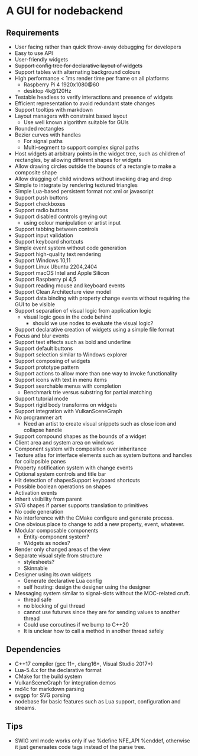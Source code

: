 # A GUI for nodebackend

## Requirements
* User facing rather than quick throw-away debugging for developers
* Easy to use API
* User-friendly widgets
* ~~Support config tree for declarative layout of widgets~~
* Support tables with alternating background colours
* High performance < 1ms render time per frame on all platforms
  * Raspberry Pi 4 1920x1080@60
  * desktop 4k@120Hz
* Testable headless to verify interactions and presence of widgets
* Efficient representation to avoid redundant state changes
* Support tooltips with markdown
* Layout managers with constraint based layout
  * Use well known algorithm suitable for GUIs
* Rounded rectangles
* Bezier curves with handles
  * For signal paths
  * Multi-segment to support complex signal paths
* Host widgets at arbitrary points in the widget tree, such as children of rectangles, by allowing different shapes for widgets
* Allow drawing circles outside the bounds of a rectangle to make a composite shape
* Allow dragging of child windows without invoking drag and drop
* Simple to integrate by rendering textured triangles
* Simple Lua-based persistent format not xml or javascript
* Support push buttons
* Support checkboxes
* Support radio buttons
* Support disabled controls greying out
  * using colour manipulation or artist input
* Support tabbing between controls
* Support input validation
* Support keyboard shortcuts
* Simple event system without code generation
* Support high-quality text rendering
* Support Windows 10,11
* Support Linux Ubuntu 2204,2404
* Support macOS Intel and Apple Silicon
* Support Raspberry pi 4,5
* Support reading mouse and keyboard events
* Support Clean Architecture view model 
* Support data binding with property change events without requiring the GUI to be visible
* Support separation of visual logic from application logic
  * visual logic goes in the code behind
    * should we use nodes to evaluate the visual logic?
* Support declarative creation of widgets using a simple file format
* Focus and blur events
* Support text effects such as bold and underline
* Support default buttons
* Support selection similar to Windows explorer
* Support composing of widgets
* Support prototype pattern
* Support actions to allow more than one way to invoke functionality
* Support icons with text in menu items
* Support searchable menus with completion
  * Benchmark trie versus substring for partial matching
* Support tutorial mode
* Support rigid body transforms on widgets
* Support integration with VulkanSceneGraph
* No programmer art
  * Need an artist to create visual snippets such as close icon and collapse handle
* Support compound shapes as the bounds of a widget
* Client area and system area on windows
* Component system with composition over inheritance
* Texture atlas for interface elements such as system buttons and handles for collapsible panes
* Property notification system with change events
* Optional system controls and title bar
* Hit detection of shapesSupport keyboard shortcuts
* Possible boolean operations on shapes
* Activation events
* Inherit visibility from parent
* SVG shapes if parser supports translation to primitives
* No code generation
* No interference with the CMake configure and generate process.
* One obvious place to change to add a new property, event, whatever.
* Modular composable components
  * Entity-component system?
  * Widgets as nodes?
* Render only changed areas of the view
* Separate visual style from structure
  * stylesheets?
  * Skinnable
* Designer using its own widgets
  * Generate declarative Lua config
  * self hosting: design the designer using the designer
* Messaging system similar to signal-slots without the MOC-related cruft.
  * thread safe
  * no blocking of gui thread
  * cannot use futurws since they are for sending values to another thread
  * Could use coroutines if we bump to C++20
  * It is unclear how to call a method in another thread safely

## Dependencies
* C++17 compiler (gcc 11+, clang16+, Visual Studio 2017+)
* Lua-5.4.x for the declarative format
* CMake for the build system
* VulkanSceneGraph for integration demos
* md4c for markdown parsing
* svgpp for SVG parsing
* nodebase for basic features such as Lua support, configuration and streams.

## Tips
* SWIG xml mode works only if we %define NFE_API %enddef, otherwise it just generaates code tags instead of the parse tree.
